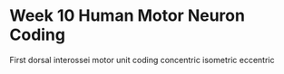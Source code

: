 # Week 10 Human Motor Neuron Coding 

First dorsal interossei
motor unit coding
concentric
isometric
eccentric
